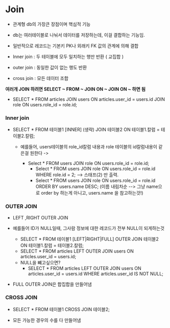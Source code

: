 # Join



- 관계형 db의 가장큰 장점이며 핵심적 기능
- db는 여러테이블로 나눠서 데이터를 저장하는데, 이걸 결합하는 기능임.
- 일반적으로 레코드는 기본키 PK나 외래키 FK 값의 관계에 의해 결합





- Inner join : 두 테이블에 모두 일치하는 행만 반환 ( 교집합 )
- outer join : 동일한 값이 없는 행도 반환
- cross join : 모든 데이터 조합



**여러개 JOIN 하려면 SELECT ~  FROM ~ JOIN ON ~ JOIN ON ~ 하면 됨**

- SELECT * FROM articles JOIN users ON articles.user_id = users.id JOIN role ON users.role_id = role.id; 



### Inner join

- SELECT * FROM 테이블1 [INNER] (생략) JOIN 테이블2 ON 테이블1.칼럼 = 테이블2.칼럼;

   - 예를들어, users테이블의 role_id칼럼 내용과 role 테이블의 id칼럼내용이 같은걸 원한다 ->

     - Select * FROM users JOIN role ON users.role_id = role.id;
        - Select * FROM users JOIN role ON users.role_id = role.id WHERE role.id = 2; --> 스태프(2) 만 출력.
        - Select * FROM users JOIN role ON users.role_id = role.id ORDER BY users.name DESC; (이름 내림차순 --> 그냥 name으로 order by 하는게 아니고, users.name 을 참고하는것!)

     

     

### OUTER JOIN

- LEFT ,RIGHT OUTER JOIN
- 예를들어 ID가 NULL일때, 그사람 정보에 대한 레코드가 전부 NULL이 되게하는것
  - SELECT * FROM 테이블1 [LEFT|RIGHT|FULL] OUTER JOIN 테이블2 ON 테이블1.칼럼 = 테이블2.칼럼;
  - SELECT * FROM articles LEFT OUTER JOIN users ON articles.user_id = users.id;
  - NULL을 뺴고싶으면?
    - SELECT * FROM articles LEFT OUTER JOIN users ON articles.user_id = users.id WHERE articles.user_id IS NOT NULL;

- FULL OUTER JOIN은 합집합을 만들어냄



### CROSS JOIN

- SELECT * FROM 테이블1 CROSS  JOIN 테이블2; 

- 모든 가능한 경우의 수를 다 만들어냄
